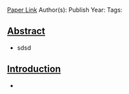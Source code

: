 
[Paper Link](obsidian://open?vault=Akul's%20Notebook&file=Library%2Fjournals%2Cmagazines%2FSSRN%20Papers%2FAlternative%20Data%20and%20ML%20for%20Macro%20Nowcasting.pdf)
Author(s):
Publish Year: 
Tags: 

## <u>Abstract</u>
- sdsd

## <u>Introduction</u>
- 